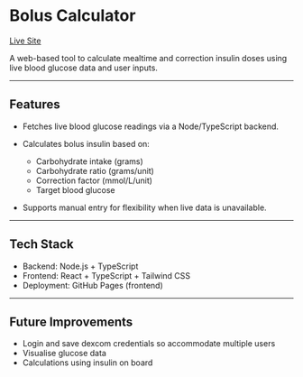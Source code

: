 # Bolus Calculator

[Live Site](https://leonjoyce88.github.io/BolusCalc/)

A web-based tool to calculate mealtime and correction insulin doses using live blood glucose data and user inputs.

---

## Features

* Fetches live blood glucose readings via a Node/TypeScript backend.
* Calculates bolus insulin based on:

  * Carbohydrate intake (grams)
  * Carbohydrate ratio (grams/unit)
  * Correction factor (mmol/L/unit)
  * Target blood glucose
* Supports manual entry for flexibility when live data is unavailable.

---

## Tech Stack

* Backend: Node.js + TypeScript
* Frontend: React + TypeScript + Tailwind CSS
* Deployment: GitHub Pages (frontend)
---

## Future Improvements

* Login and save dexcom credentials so accommodate multiple users
* Visualise glucose data
* Calculations using insulin on board
